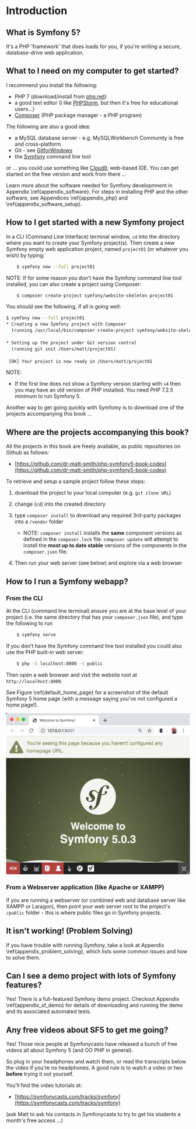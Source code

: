 
# Introduction

## What is Symfony 5?

It's a PHP 'framework' that does loads for you, if you're writing a secure, database-drive web application.

## What to I need on my computer to get started?

I recommend you install the following:

- PHP 7 (download/install from [php.net](https://php.net/))
- a good text editor (I like [PHPStorm](https://www.jetbrains.com/phpstorm/specials/phpstorm/phpstorm.html?&gclid=CJTK_8SDrtICFWq-7Qodh98NpQ&gclsrc=aw.ds.ds&dclid=CNPY28WDrtICFQGn7QodqekBWg), but then it's free for educational users...)
- [Composer](https://getcomposer.org/) (PHP package manager - a PHP program)

The following are also a good idea:
- a MySQL database server - e.g. MySQLWorkbench Community is free and cross-platform
- Git - see [GitforWindows](https://git-scm.com/download/win)
- the [Symfony](https://symfony.com/download) command line tool

or ... you could use something like [Cloud9](https://c9.io/dr_matt_smith), web-based IDE. You can get started on the free version and work from there ...

Learn more about the software needed for Symfony developmnent in Appendix \ref{appendix_software}. For steps in installing PHP and the other software, see Appendices \ref{appendix_php} and \ref{appendix_software_setup}.

## How to I get started with a new Symfony project

In a CLI (Command Line Interface) terminal window, `cd` into the directory where you want to create your Symfony project(s). Then create a new Symfony empty web application project, named `project01` (or whatever you wish) by typing:


```bash
    $ symfony new --full project01
```

NOTE: If for some reason you don't have the Symfony command line tool installed, you can also create a project using Composer:

```bash
    $ composer create-project symfony/website-skeleton project01
```

You should see the following, if all is going well:


```bash
$ symfony new --full project01
* Creating a new Symfony project with Composer
  (running /usr/local/bin/composer create-project symfony/website-skeleton /Users/matt/project01)

* Setting up the project under Git version control
  (running git init /Users/matt/project01)
                                                                                                                        
 [OK] Your project is now ready in /Users/matt/project01    
```

NOTE:
- If the first line does not show a Symfony version starting with `v4` then you may have an old version of PHP installed. You need PHP 7.2.5 minimum to run Symfony 5.

Another way to get going quickly with Symfomy is to download one of the projects accompanying this book ...

## Where are the projects accompanying this book?

All the projects in this book are freely available, as public repositories on Github as follows:

- [https://github.com/dr-matt-smith/php-symfony5-book-codes](https://github.com/dr-matt-smith/php-symfony5-book-codes)

To retrieve and setup a sample project follow these steps:

1. download the project to your local computer (e.g. `git clone URL`)

1. change (`cd`) into the created directory

1. type `composer install` to download any required 3rd-party packages into a `/vendor` folder

    - NOTE: `composer install` installs the **same** component versions as defined in the `composer.lock` file. `composer update` will attempt to install the **most up to date stable** versions of the components in the `composer.json` file.

1. Then run your web server (see below) and explore via a web browser


## How to I run a Symfony webapp?

### From the CLI
At the CLI (command line terminal) ensure you are at the base level of your project (i.e. the same directory that has your `composer.json` file), and type the following to run 

```bash
    $ symfony serve
```

If you don't have the Symfony command line tool installed you could also use the PHP built-in web server:

```bash
    $ php -S localhost:8000 -t public
```

Then open a web browser and visit the website root at `http://localhost:8000`.

See Figure \ref{default_home_page} for a screenshot of the default Symfony 5 home page (with a message saying you've not configured a home page!).

![Screenshot default Symfony 4 home page. \label{default_home_page}](./03_figures/chapter02/0_default_page_sf5.png)



### From a Webserver application (like Apache or XAMPP)

If you are running a webserver (or combined web and database server like XAMPP or Laragon), then point your web server root to the project's  `/public` folder - this is where public files go in Symfony projects.

## It isn't working! (Problem Solving)

If you have trouble with running Symfony, take a look at Appendix \ref{appendix_problem_solving}, which lists some common issues and how to solve them.

## Can I see a demo project with lots of Symfony features?

Yes! There is a full-featured Symfony demo project. Checkout Appendix \ref{appendix_sf_demo} for details of downloading and running the demo and its associated automated tests.

## Any free videos about SF5 to get me going?

Yes! Those nice people at Symfonycasts have released a bunch of free videos all about Symfony 5 (and OO PHP in general).

So plug in your headphones and watch them, or read the transcripts below the video if you're no headphones. A good rule is to watch a video or two **before** trying it out yourself.

You'll find the video tutorials at:

- [https://symfonycasts.com/tracks/symfony](https://symfonycasts.com/tracks/symfony)

(ask Matt to ask his contacts in Symfonycasts to try to get his students a month's free access ...)
